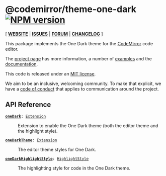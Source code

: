 <!-- NOTE: README.md is generated from src/README.md -->

# @codemirror/theme-one-dark [![NPM version](https://img.shields.io/npm/v/@codemirror/theme-one-dark.svg)](https://www.npmjs.org/package/@codemirror/theme-one-dark)

[ [**WEBSITE**](https://codemirror.net/) | [**ISSUES**](https://github.com/codemirror/codemirror.next/issues) | [**FORUM**](https://discuss.codemirror.net/c/next/) | [**CHANGELOG**](https://github.com/codemirror/theme-one-dark/blob/main/CHANGELOG.md) ]

This package implements the One Dark theme for the
[CodeMirror](https://codemirror.net/) code editor.

The [project page](https://codemirror.net/) has more information, a
number of [examples](https://codemirror.net/examples/) and the
[documentation](https://codemirror.net/docs/).

This code is released under an
[MIT license](https://github.com/codemirror/theme-one-dark/tree/main/LICENSE).

We aim to be an inclusive, welcoming community. To make that explicit,
we have a [code of
conduct](http://contributor-covenant.org/version/1/1/0/) that applies
to communication around the project.

## API Reference
<dl>
<dt id="user-content-onedark">
  <code><strong><a href="#user-content-onedark">oneDark</a></strong>: <a href="https://codemirror.net/docs/ref#state.Extension">Extension</a></code></dt>

<dd><p>Extension to enable the One Dark theme (both the editor theme and
the highlight style).</p>
</dd>
<dt id="user-content-onedarktheme">
  <code><strong><a href="#user-content-onedarktheme">oneDarkTheme</a></strong>: <a href="https://codemirror.net/docs/ref#state.Extension">Extension</a></code></dt>

<dd><p>The editor theme styles for One Dark.</p>
</dd>
<dt id="user-content-onedarkhighlightstyle">
  <code><strong><a href="#user-content-onedarkhighlightstyle">oneDarkHighlightStyle</a></strong>: <a href="https://codemirror.net/docs/ref#highlight.HighlightStyle">HighlightStyle</a></code></dt>

<dd><p>The highlighting style for code in the One Dark theme.</p>
</dd>
</dl>
